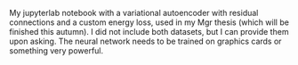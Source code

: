 My jupyterlab notebook with a variational autoencoder with residual connections and a custom energy loss, used in my Mgr thesis (which will be finished this autumn). 
I did not include both datasets, but I can provide them upon asking. The neural network needs to be trained on graphics cards or something very powerful. 
